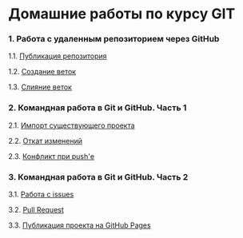 # Домашние работы по курсу GIT

### 1. Работа с удаленным репозиторием через GitHub
1.1. [Публикация репозитория](https://github.com/Ev-genia-Moon/NeuroStartUp/blob/main/Task%201.md)

1.2. [Создание веток](https://github.com/Ev-genia-Moon/NeuroStartUp/blob/new-text/Task%202.md)

1.3. [Слияние веток](https://github.com/Ev-genia-Moon/Target/blob/main/Task%203.md)


### 2. Командная работа в Git и GitHub. Часть 1
2.1. [Импорт существующего проекта](https://github.com/Ev-genia-Moon/Ign_Task_1/blob/main/Task%201.md)

2.2. [Откат изменений](https://github.com/Ev-genia-Moon/Rev_Task_2/blob/main/Task%202.md)

2.3. [Конфликт при push'е](https://github.com/Ev-genia-Moon/git-2-homeworks-fork/blob/main/about/Task%203.md)

### 3. Командная работа в Git и GitHub. Часть 2
3.1. [Работа с issues](https://github.com/Ev-genia-Moon/Issue/tree/main)

3.2. [Pull Request](https://github.com/Ev-genia-Moon/First-Pull-Request/tree/main)

3.3. [Публикация проекта на GitHub Pages](https://github.com/Ev-genia-Moon/GitHub-Pages/tree/main)
